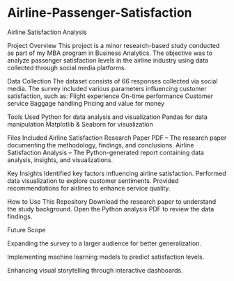 # Airline-Passenger-Satisfaction
Airline Satisfaction Analysis

Project Overview
This project is a minor research-based study conducted as part of my MBA program in Business Analytics. The objective was to analyze passenger satisfaction levels in the airline industry using data collected through social media platforms.

Data Collection
The dataset consists of 66 responses collected via social media. The survey included various parameters influencing customer satisfaction, such as:
Flight experience
On-time performance
Customer service
Baggage handling
Pricing and value for money

Tools Used
Python for data analysis and visualization
Pandas for data manipulation
Matplotlib & Seaborn for visualization

Files Included
Airline Satisfaction Research Paper PDF  – The research paper documenting the methodology, findings, and conclusions.
Airline Satisfaction Analysis – The Python-generated report containing data analysis, insights, and visualizations.

Key Insights
Identified key factors influencing airline satisfaction.
Performed data visualization to explore customer sentiments.
Provided recommendations for airlines to enhance service quality.

How to Use This Repository
Download the research paper to understand the study background.
Open the Python analysis PDF to review the data findings.

Future Scope

Expanding the survey to a larger audience for better generalization.

Implementing machine learning models to predict satisfaction levels.

Enhancing visual storytelling through interactive dashboards.
